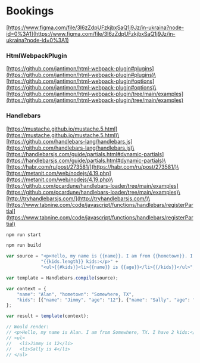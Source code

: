 # Bookings

[https://www.figma.com/file/3I6zZdpUFzkjbxSaQ1j9Jz/in-ukraina?node-id=0%3A1](https://www.figma.com/file/3I6zZdpUFzkjbxSaQ1j9Jz/in-ukraina?node-id=0%3A1)

### HtmlWebpackPlugin

[https://github.com/jantimon/html-webpack-plugin#plugins](https://github.com/jantimon/html-webpack-plugin#plugins)\
[https://github.com/jantimon/html-webpack-plugin#options](https://github.com/jantimon/html-webpack-plugin#options)\
[https://github.com/jantimon/html-webpack-plugin/tree/main/examples](https://github.com/jantimon/html-webpack-plugin/tree/main/examples)

### Handlebars

[https://mustache.github.io/mustache.5.html](https://mustache.github.io/mustache.5.html)\
[https://github.com/handlebars-lang/handlebars.js](https://github.com/handlebars-lang/handlebars.js)\
[https://handlebarsjs.com/guide/partials.html#dynamic-partials](https://handlebarsjs.com/guide/partials.html#dynamic-partials)\
[https://habr.com/ru/post/273581/](https://habr.com/ru/post/273581/)\
[https://metanit.com/web/nodejs/4.19.php](https://metanit.com/web/nodejs/4.19.php)\
[https://github.com/pcardune/handlebars-loader/tree/main/examples](https://github.com/pcardune/handlebars-loader/tree/main/examples)\
[http://tryhandlebarsjs.com/](http://tryhandlebarsjs.com/)\
[https://www.tabnine.com/code/javascript/functions/handlebars/registerPartial](https://www.tabnine.com/code/javascript/functions/handlebars/registerPartial)

```sh
npm run start
```

```sh
npm run build
```

```javascript
var source = "<p>Hello, my name is {{name}}. I am from {{hometown}}. I have " +
             "{{kids.length}} kids:</p>" +
             "<ul>{{#kids}}<li>{{name}} is {{age}}</li>{{/kids}}</ul>";

var template = Handlebars.compile(source);

var context = {
    "name": "Alan", "hometown": "Somewhere, TX",
    "kids": [{"name": "Jimmy", "age": "12"}, {"name": "Sally", "age": "4"}]
};

var result = template(context);

// Would render:
// <p>Hello, my name is Alan. I am from Somewhere, TX. I have 2 kids:</p>
// <ul>
//   <li>Jimmy is 12</li>
//   <li>Sally is 4</li>
// </ul>
```